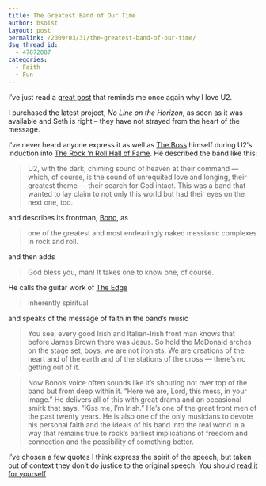 ```yaml
---
title: The Greatest Band of Our Time
author: bsoist
layout: post
permalink: /2009/03/31/the-greatest-band-of-our-time/
dsq_thread_id:
  - 47872087
categories:
  - Faith
  - Fun
---
```

I&#8217;ve just read a [great post][1] that reminds me once again why I love U2.

I purchased the latest project, *No Line on the Horizon*, as soon as it was available and Seth is right &#8211; they have not strayed from the heart of the message.

I&#8217;ve never heard anyone express it as well as [The Boss][2] himself during U2&#8242;s induction into [The Rock &#8216;n Roll Hall of Fame][3]. He described the band like this:

> U2, with the dark, chiming sound of heaven at their command &#8212; which, of course, is the sound of unrequited love and longing, their greatest theme &#8212; their search for God intact. This was a band that wanted to lay claim to not only this world but had their eyes on the next one, too. 

and describes its frontman, [Bono][4], as 

> one of the greatest and most endearingly naked messianic complexes in rock and roll.

and then adds 

> God bless you, man! It takes one to know one, of course.

He calls the guitar work of [The Edge][5]

> inherently spiritual

and speaks of the message of faith in the band&#8217;s music

> You see, every good Irish and Italian-Irish front man knows that before James Brown there was Jesus. So hold the McDonald arches on the stage set, boys, we are not ironists. We are creations of the heart and of the earth and of the stations of the cross &#8212; there&#8217;s no getting out of it.

> Now Bono&#8217;s voice often sounds like it&#8217;s shouting not over top of the band but from deep within it. &#8220;Here we are, Lord, this mess, in your image.&#8221; He delivers all of this with great drama and an occasional smirk that says, &#8220;Kiss me, I&#8217;m Irish.&#8221; He&#8217;s one of the great front men of the past twenty years. He is also one of the only musicians to devote his personal faith and the ideals of his band into the real world in a way that remains true to rock&#8217;s earliest implications of freedom and connection and the possibility of something better.

I&#8217;ve chosen a few quotes I think express the spirit of the speech, but taken out of context they don&#8217;t do justice to the original speech. You should [read it for yourself][6]

 [1]: http://www.theooze.com/articles/article.cfm?id=2242
 [2]: http://www.google.com/search?q=the+boss&#038;ie=utf-8&#038;oe=utf-8&#038;aq=t&#038;rls=org.mozilla:en-US:official&#038;client=firefox-a
 [3]: http://www.rockhall.com/
 [4]: http://www.google.com/search?q=bono&#038;ie=utf-8&#038;oe=utf-8&#038;aq=t&#038;rls=org.mozilla:en-US:official&#038;client=firefox-a
 [5]: http://www.google.com/search?q=the+edge&#038;ie=utf-8&#038;oe=utf-8&#038;aq=t&#038;rls=org.mozilla:en-US:official&#038;client=firefox-a
 [6]: http://bit.ly/XCjRY